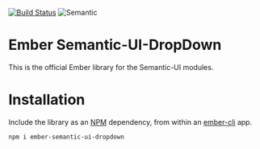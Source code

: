 
[![Build Status](https://travis-ci.org/sumn2u/ember-semantic-ui-dropdown.svg?branch=master)](https://travis-ci.org/sumn2u/ember-semantic-ui-dropdown.svg?branch=master)
![Semantic](http://www.semantic-ui.com/images/logo.png)

# Ember Semantic-UI-DropDown

This is the official Ember library for the Semantic-UI modules. 
# Installation

Include the library as an [NPM](https://www.npmjs.com/) dependency, from within an [ember-cli](http://www.ember-cli.com/) app.

```
npm i ember-semantic-ui-dropdown
```
